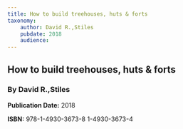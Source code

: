 ```yaml
---
title: How to build treehouses, huts & forts
taxonomy:
	author: David R.,Stiles
	pubdate: 2018
	audience: 
---
```

## How to build treehouses, huts & forts
### By David R.,Stiles


**Publication Date:** 2018

**ISBN:** 978-1-4930-3673-8 1-4930-3673-4